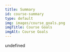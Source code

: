 ```yaml
--- 
title: Summary
id: course-summary
type: default
img: images/course_goals.png
imgTitle: Course Goals
imgAlt: Course Goals
---
```


undefined

